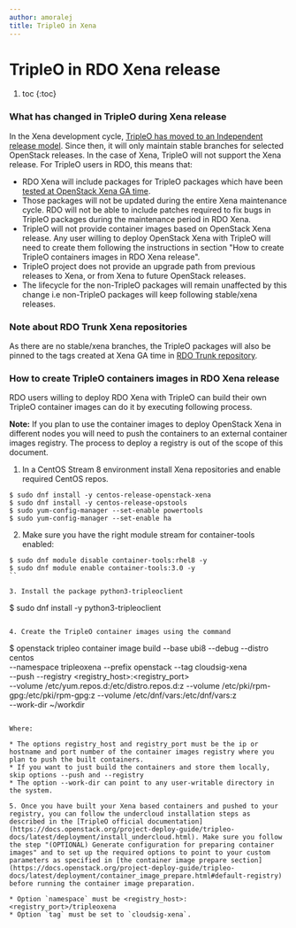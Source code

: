 ```yaml
---
author: amoralej
title: TripleO in Xena
---
```


# TripleO in RDO Xena release

1. toc
{:toc}

### What has changed in TripleO during Xena release

In the Xena development cycle, [TripleO has moved to an Independent release model](https://specs.openstack.org/openstack/tripleo-specs/specs/xena/tripleo-independent-release.html). Since then, it will only maintain stable branches for selected OpenStack releases. In the case of Xena, TripleO will not support the Xena release. For TripleO users in RDO, this means that:
* RDO Xena will include packages for TripleO packages which have been [tested at OpenStack Xena GA time](https://review.rdoproject.org/r/c/rdoinfo/+/36340).
* Those packages will not be updated during the entire Xena maintenance cycle. RDO will not be able to include patches required to fix bugs in TripleO packages during the maintenance period in RDO Xena.
* TripleO will not provide container images based on OpenStack Xena release. Any user willing to deploy OpenStack Xena with TripleO will need to create them following the instructions in section "How to create TripleO containers images in RDO Xena release".
* TripleO project does not provide an upgrade path from previous releases to Xena, or from Xena to future OpenStack releases.
* The lifecycle for the non-TripleO packages will remain unaffected by this change i.e non-TripleO packages will keep following stable/xena releases.

### Note about RDO Trunk Xena repositories

As there are no stable/xena branches, the TripleO packages will also be pinned to the tags created at Xena GA time in [RDO Trunk repository](https://trunk.rdoproject.org/centos8-xena/report.html).

### How to create TripleO containers images in RDO Xena release

RDO users willing to deploy RDO Xena with TripleO can build their own TripleO container images can do it by executing following process.

**Note:** If you plan to use the container images to deploy OpenStack Xena in different nodes you will need to push the containers to an external container images registry. The process to deploy a registry is out of the scope of this document.

1. In a CentOS Stream 8 environment install Xena repositories and enable required CentOS repos.

```
$ sudo dnf install -y centos-release-openstack-xena
$ sudo dnf install -y centos-release-opstools
$ sudo yum-config-manager --set-enable powertools
$ sudo yum-config-manager --set-enable ha
```

2. Make sure you have the right module stream for container-tools enabled:

```
$ sudo dnf module disable container-tools:rhel8 -y
$ sudo dnf module enable container-tools:3.0 -y
``

3. Install the package python3-tripleoclient

```
$ sudo dnf install -y python3-tripleoclient
```

4. Create the TripleO container images using the command

```
$ openstack tripleo container image build --base ubi8 --debug --distro centos \
 --namespace tripleoxena --prefix openstack --tag cloudsig-xena \
 --push --registry <registry_host>:<registry_port> \
 --volume /etc/yum.repos.d:/etc/distro.repos.d:z --volume /etc/pki/rpm-gpg:/etc/pki/rpm-gpg:z --volume /etc/dnf/vars:/etc/dnf/vars:z \
 --work-dir ~/workdir

```

Where:

* The options registry_host and registry_port must be the ip or hostname and port number of the container images registry where you plan to push the built containers.
* If you want to just build the containers and store them locally, skip options --push and --registry
* The option --work-dir can point to any user-writable directory in the system.

5. Once you have built your Xena based containers and pushed to your registry, you can follow the undercloud installation steps as described in the [TripleO official documentation](https://docs.openstack.org/project-deploy-guide/tripleo-docs/latest/deployment/install_undercloud.html). Make sure you follow the step "(OPTIONAL) Generate configuration for preparing container images" and to set up the required options to point to your custom parameters as specified in [the container image prepare section](https://docs.openstack.org/project-deploy-guide/tripleo-docs/latest/deployment/container_image_prepare.html#default-registry) before running the container image preparation.

* Option `namespace` must be <registry_host>:<registry_port>/tripleoxena
* Option `tag` must be set to `cloudsig-xena`.

